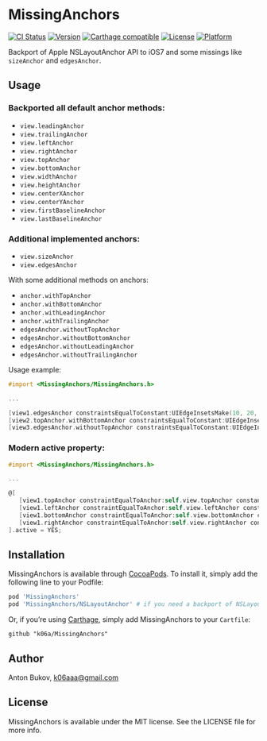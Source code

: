 # MissingAnchors

[![CI Status](http://img.shields.io/travis/k06a/MissingAnchors.svg?style=flat)](https://travis-ci.org/k06a/MissingAnchors)
[![Version](https://img.shields.io/cocoapods/v/MissingAnchors.svg?style=flat)](http://cocoapods.org/pods/MissingAnchors)
[![Carthage compatible](https://img.shields.io/badge/Carthage-compatible-4BC51D.svg?style=flat)](https://github.com/Carthage/Carthage)
[![License](https://img.shields.io/cocoapods/l/MissingAnchors.svg?style=flat)](http://cocoapods.org/pods/MissingAnchors)
[![Platform](https://img.shields.io/cocoapods/p/MissingAnchors.svg?style=flat)](http://cocoapods.org/pods/MissingAnchors)

Backport of Apple NSLayoutAnchor API to iOS7 and some missings like `sizeAnchor` and `edgesAnchor`.

## Usage

### Backported all default anchor methods:
- `view.leadingAnchor`
- `view.trailingAnchor`
- `view.leftAnchor`
- `view.rightAnchor`
- `view.topAnchor`
- `view.bottomAnchor`
- `view.widthAnchor`
- `view.heightAnchor`
- `view.centerXAnchor`
- `view.centerYAnchor`
- `view.firstBaselineAnchor`
- `view.lastBaselineAnchor`

### Additional implemented anchors:
- `view.sizeAnchor`
- `view.edgesAnchor`

With some additional methods on anchors:

- `anchor.withTopAnchor`
- `anchor.withBottomAnchor`
- `anchor.withLeadingAnchor`
- `anchor.withTrailingAnchor`
- `edgesAnchor.withoutTopAnchor`
- `edgesAnchor.withoutBottomAnchor`
- `edgesAnchor.withoutLeadingAnchor`
- `edgesAnchor.withoutTrailingAnchor`

Usage example:
```objective-c
#import <MissingAnchors/MissingAnchors.h>

...

[view1.edgesAnchor constraintsEqualToConstant:UIEdgeInsetsMake(10, 20, 30, 40)].active = YES;
[view2.topAnchor.withBottomAnchor constraintsEqualToConstant:UIEdgeInsetsMake(10, 0, 30, 0)].active = YES;
[view3.edgesAnchor.withoutTopAnchor constraintsEqualToConstant:UIEdgeInsetsMake(0, 20, 30, 40)].active = YES;
```

### Modern active property:
```objective-c
#import <MissingAnchors/MissingAnchors.h>

...

@[
   [view1.topAnchor constraintEqualToAnchor:self.view.topAnchor constant:10],
   [view1.leftAnchor constraintEqualToAnchor:self.view.leftAnchor constant:20],
   [view1.bottomAnchor constraintEqualToAnchor:self.view.bottomAnchor constant:-30],
   [view1.rightAnchor constraintEqualToAnchor:self.view.rightAnchor constant:-40],
].active = YES;
```

## Installation

MissingAnchors is available through [CocoaPods](http://cocoapods.org). To install
it, simply add the following line to your Podfile:

```ruby
pod 'MissingAnchors'
pod 'MissingAnchors/NSLayoutAnchor' # if you need a backport of NSLayoutAnchor to iOS 7
```

Or, if you’re using [Carthage](https://github.com/Carthage/Carthage), simply add MissingAnchors to your `Cartfile`:

```
github "k06a/MissingAnchors"
```

## Author

Anton Bukov, k06aaa@gmail.com

## License

MissingAnchors is available under the MIT license. See the LICENSE file for more info.
